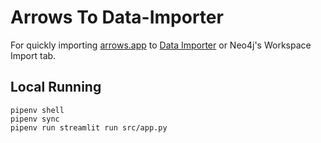 # Arrows To Data-Importer
For quickly importing [arrows.app](https://arrows.app) to [Data Importer](https://data-importer.graphapp.io/) or Neo4j's Workspace Import tab.

## Local Running
```
pipenv shell
pipenv sync
pipenv run streamlit run src/app.py
```
